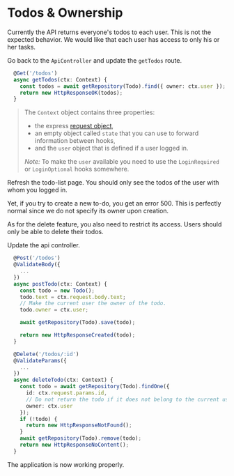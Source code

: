# Todos & Ownership

Currently the API returns everyone's todos to each user. This is not the expected behavior. We would like that each user has access to only his or her tasks.

Go back to the `ApiController` and update the `getTodos` route.

```typescript
  @Get('/todos')
  async getTodos(ctx: Context) {
    const todos = await getRepository(Todo).find({ owner: ctx.user });
    return new HttpResponseOK(todos);
  }
```

> The `Context` object contains three properties:
>
> * the express [request object](https://expressjs.com/en/4x/api.html#req),
> * an empty object called `state` that you can use to forward information between hooks, 
> * and the `user` object that is defined if a user logged in.
>
> _Note:_ To make the `user` available you need to use the `LoginRequired` or `LoginOptional` hooks somewhere.

Refresh the todo-list page. You should only see the todos of the user with whom you logged in.

Yet, if you try to create a new to-do, you get an error 500. This is perfectly normal since we do not specify its owner upon creation.

As for the delete feature, you also need to restrict its access. Users should only be able to delete their todos.

Update the api controller.

```typescript
  @Post('/todos')
  @ValidateBody({
    ...
  })
  async postTodo(ctx: Context) {
    const todo = new Todo();
    todo.text = ctx.request.body.text;
    // Make the current user the owner of the todo.
    todo.owner = ctx.user;

    await getRepository(Todo).save(todo);

    return new HttpResponseCreated(todo);
  }

  @Delete('/todos/:id')
  @ValidateParams({
    ...
  })
  async deleteTodo(ctx: Context) {
    const todo = await getRepository(Todo).findOne({
      id: ctx.request.params.id,
      // Do not return the todo if it does not belong to the current user.
      owner: ctx.user
    });
    if (!todo) {
      return new HttpResponseNotFound();
    }
    await getRepository(Todo).remove(todo);
    return new HttpResponseNoContent();
  }
```

The application is now working properly.

